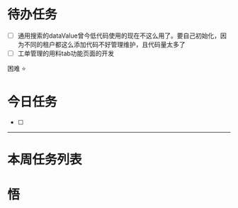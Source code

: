# 待办任务
- [ ] 通用搜索的dataValue曾今低代码使用的现在不这么用了。要自己初始化，因为不同的租户都这么添加代码不好管理维护，且代码量太多了
- [ ] 工单管理的用料tab功能页面的开发

困难
⭐

# 今日任务
- [ ] 




------
# 本周任务列表



# 悟